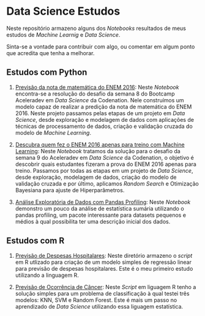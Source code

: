# Data Science Estudos


Neste repositório armazeno alguns dos *Notebooks* resultados de meus estudos de *Machine Learnig* e *Data Science*.

Sinta-se a vontade para contribuir com algo, ou comentar em algum ponto que acredita que tenha a melhorar.


## Estudos com Python

1. [Previsão da nota de matemática do ENEM 2016](https://github.com/JairOliveira2014/My_study_data_science/tree/master/Prevendo_nota_ENEM2016): Neste *Notebook* encontra-se a resolução do desafio da semana 8 do Bootcamp Aceleradev em *Data Science* da Codenation. Nele construímos um modelo capaz de realizar a predição da nota de matemática do ENEM 2016. Neste projeto passamos pelas etapas de um projeto em *Data Science*, desde exploração e modelagem de dados com aplicações de técnicas de processamento de dados, criação e validação cruzada do modelo de *Machine Learning*.

2. [Descubra quem fez o ENEM 2016 apenas para treino com Machine Learning](https://github.com/JairOliveira2014/My_study_data_science/tree/master/Prev_treino_prova_ENEM2016): Neste *Notebook* tratamos da solução para o desafio da semana 9 do Aceleradev em *Data Science* da Codenation, o objetivo é descobrir quais estudantes fizeram a prova do ENEM 2016 apenas para treino. Passamos por todas as etapas em um projeto de *Data Science*, desde exploração, modelagem de dados, criação do modelo de validação cruzada e por último, aplicamos *Random Search* e Otimização Bayesiana para ajuste de Hiperparâmetros.
3. [Análise Exploratória de Dados com Pandas Profiling](https://github.com/JairOliveira2014/My_study_data_science/blob/master/EDA_pandas_profiling): Neste *Notebook* demonstro um pouco da análise de estatística sumária utilizando o pandas profiling, um pacote interessante para datasets pequenos e médios à qual possibilita ter uma descrição inicial dos dados.
 
## Estudos com R

1. [Previsão de Despesas Hospitalares](https://github.com/JairOliveira2014/DataScience_Estudos/tree/master/PrevisaoDespesasHospitalaresR): Neste diretório armazeno o *script* em R utlizado para criação de um modelo simples de regressão linear para previsão de despesas hospitalares. Este é o meu primeiro estudo utilizando a linguagem R.

2. [Previsão de Ocorrência de Câncer](https://github.com/JairOliveira2014/DataScience_Estudos/tree/master/PrevendoOcorrenciaCancer): Neste *Script* em liguagem R tenho a solução simples para um problema de classificação à qual testei três modelos: KNN, SVM e Random Forest. Este é mais um passo no aprendizado de *Data Science* utilizando essa liguagem estatística.
